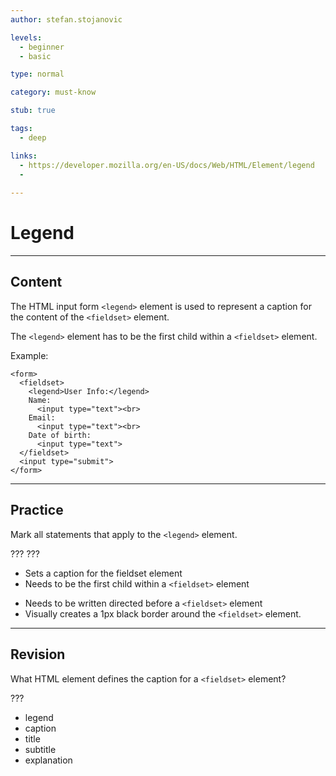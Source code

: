 ```yaml
---
author: stefan.stojanovic

levels:
  - beginner
  - basic

type: normal

category: must-know

stub: true

tags:
  - deep

links:
  - https://developer.mozilla.org/en-US/docs/Web/HTML/Element/legend
  -
 
---
```

# Legend
---
## Content

The HTML input form `<legend>` element is used to represent a caption for the content of the `<fieldset>` element.

The `<legend>` element has to be the first child within a `<fieldset>` element.

Example:
```
<form>
  <fieldset>
    <legend>User Info:</legend>
    Name: 
      <input type="text"><br>
    Email:
      <input type="text"><br>
    Date of birth: 
      <input type="text">
  </fieldset>
  <input type="submit">
</form>
```


---
## Practice

Mark all statements that apply to the `<legend>` element.

???
???

+ Sets a caption for the fieldset element
+ Needs to be the first child within a `<fieldset>` element
- Needs to be written directed before a `<fieldset>` element
- Visually creates a 1px black border around the `<fieldset>` element.
 
---
## Revision

What HTML element defines the caption for a `<fieldset>` element? 

???

* legend
* caption
* title
* subtitle
* explanation
